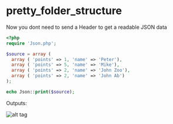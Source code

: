 # pretty_folder_structure
Now you dont need to send a Header to get a readable JSON data
```php
<?php
require 'Json.php';

$source = array (
  array ( 'points' => 1, 'name' => 'Peter'),
  array ( 'points' => 5, 'name' => 'Mike'),
  array ( 'points' => 2, 'name' => 'John Zoo'),
  array ( 'points' => 2, 'name' => 'John Ab')
);

echo Json::print($source);

```
Outputs:

![alt tag](https://github.com/Ghostff/JSON_Formater.php/blob/master/SS.png)